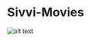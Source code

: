 # Sivvi-Movies

![alt text](https://raw.githubusercontent.com/username/projectname/branch/path/to/img.png)
